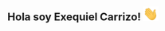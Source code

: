 <div align="center">
<h2> Hola soy Exequiel Carrizo! <img src="https://github.com/ABSphreak/ABSphreak/blob/master/gifs/Hi.gif" width="30px"></h2>
</div>

